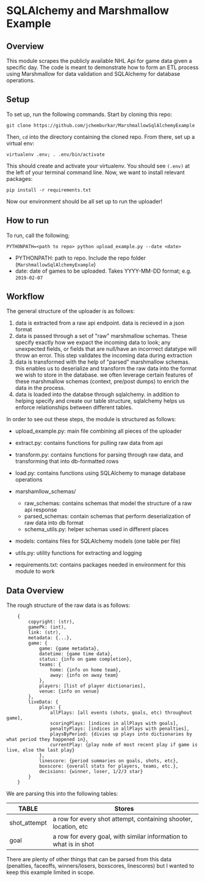 # SQLAlchemy and Marshmallow Example

## Overview

This module scrapes the publicly available NHL Api for game data given a specific day. The code is meant to demonstrate how to form an ETL process using Marshmallow for data validation and SQLAlchemy for database operations.

## Setup

To set up, run the following commands. Start by cloning this repo:

`git clone https://github.com/jchemburkar/MarshmallowSqlAlchemyExample`

Then, `cd` into the directory containing the cloned repo. From there, set up a virtual env:

`virtualenv .env; . .env/bin/activate`

This should create and activate your virtualenv. You should see `(.env)` at the left of your terminal command line. Now, we want to install relevant packages:

`pip install -r requirements.txt` 

Now our environment should be all set up to run the uploader!

## How to run

To run, call the following;

`PYTHONPATH=<path to repo> python upload_example.py --date <date>`

* PYTHONPATH: path to repo. Include the repo folder (`MarshmallowSqlAlchemyExample`)
* date: date of games to be uploaded. Takes YYYY-MM-DD format; e.g. `2019-02-07`

## Workflow

The general structure of the uploader is as follows:

1. data is extracted from a raw api endpoint. data is recieved in a json format
2. data is passed through a set of "raw" marshmallow schemas. These specify exactly how we expact the incoming data to look; any unexpected fields, or fields that are null/have an incorrrect datatype will throw an error. This step validates the incoming data during extraction
3. data is transformed with the help of "parsed" marshmallow schemas. this enables us to deserialize and transform the raw data into the format we wish to store in the database. we often leverage certain features of these marshmallow schemas (context, pre/post dumps) to enrich the data in the process.
4. data is loaded into the databse through sqlalchemy. in addition to helping specify and create our table structure, sqlalchemy helps us enforce relationships between different tables.

In order to see out these steps, the module is structured as follows:

* upload_example.py: main file combining all pieces of the uploader
* extract.py: contains functions for pulling raw data from api
* transform.py: contains functions for parsing through raw data, and transforming that into db-formatted rows
* load.py: contains functions using SQLAlchemy to manage database operations
* marshamllow_schemas/

	* raw_schemas: contains schemas that model the structure of a raw api response
	* parsed_schemas: contain schemas that perform deserialization of raw data into db format
	* schema_utils.py: helper schemas used in different places

* models: contains files for SQLAlchemy models (one table per file)
* utils.py: utility functions for extracting and logging
* requirements.txt: contains packages needed in environment for this module to work

## Data Overview

The rough structure of the raw data is as follows:
```
	{
		copyright: (str),
		gamePk: (int),
		link: (str),
		metadata: {...},
		game: {
			game: {game metadata},
			datetime: {game time data},
			status: {info on game completion},
			teams: {
				home: {info on home team},
				away: {info on away team}
			},
			players: [list of player dictionaries],
			venue: {info on venue}
		},
		liveData: {
			plays: {
				allPlays: [all events (shots, goals, etc) throughout game],
				scoringPlays: [indices in allPlays with goals],
				penaltyPlays: [indices in allPlays with penalties],
				playsByPeriod: {divies up plays into dictionaries by what period they happened in},
				currentPlay: {play node of most recent play if game is live, else the last play}
			},
			linescore: {period summaries on goals, shots, etc},
			boxscore: {overall stats for players, teams, etc.},
			decisions: {winner, loser, 1/2/3 star}
		}
	}
```

We are parsing this into the following tables:

| TABLE        | Stores                                                            |
|--------------|-------------------------------------------------------------------|
| shot_attempt | a row for every shot attempt, containing shooter, location, etc   |
| goal         | a row for every goal, with similar information to what is in shot |

There are plenty of other things that can be parsed from this data (penalties, faceoffs, winners/losers, boxscores, linescores) but I wanted to keep this example limited in scope.
